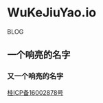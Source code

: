 # WuKeJiuYao.io
BLOG
## 一个响亮的名字

### 又一个响亮的名字

<a href='http://www.beian.miit.gov.cn/'>桂ICP备16002878号</a>
